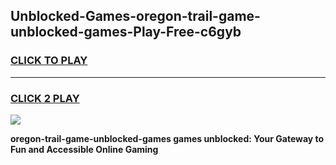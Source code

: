 
## Unblocked-Games-oregon-trail-game-unblocked-games-Play-Free-c6gyb
<h3>
<a href="https://premium76.site?title=oregon-trail-game-unblocked-games&ref=21A">CLICK TO PLAY</a></h3>
<hr>

<h3>
<a href="https://premium76.site?title=oregon-trail-game-unblocked-games&ref=21A">CLICK 2 PLAY</a>
  
</h3>

<a href="https://premium76.site?title=oregon-trail-game-unblocked-games&ref=21A"><img src="https://clearcache.store/games.png"></a>


**oregon-trail-game-unblocked-games games unblocked: Your Gateway to Fun and Accessible Online Gaming**

